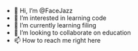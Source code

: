 - 👋 Hi, I’m @FaceJazz
- 👀 I’m interested in learning code
- 🌱 I’m currently learning filing
- 💞️ I’m looking to collaborate on education
- 📫 How to reach me right here

<!---
FaceJazz/FaceJazz is a ✨ special ✨ repository because its `README.md` (this file) appears on your GitHub profile.
You can click the Preview link to take a look at your changes.
--->

